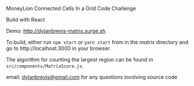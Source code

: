 MoneyLion Connected Cells In a Grid Code Challenge

Build with React

Demo: http://dylanbrevis-matrix.surge.sh

To build, either run ```npm start``` or ```yarn start``` from in the *matrix* directory and go to http://localhost:3000 in your browser.

The algorithm for counting the largest region can be found in ```src/components/MatrixScore.js```.

email: dylanbrevis@gmail.com for any questions involving source code
